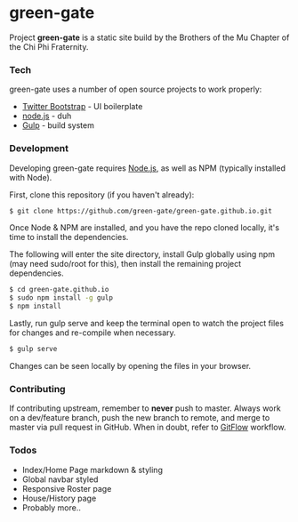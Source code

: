 # green-gate

Project **green-gate** is a static site build by the Brothers of the Mu Chapter of the Chi Phi Fraternity.

### Tech

green-gate uses a number of open source projects to work properly:

* [Twitter Bootstrap] - UI boilerplate
* [node.js] - duh
* [Gulp] -  build system

### Development

Developing green-gate requires [Node.js](https://nodejs.org/), as well as NPM (typically installed with Node).

First, clone this repository (if you haven't already):
```sh
$ git clone https://github.com/green-gate/green-gate.github.io.git
```

Once Node & NPM are installed, and you have the repo cloned locally, it's time to install the dependencies.

The following will enter the site directory, install Gulp globally using npm (may need sudo/root for this), then install the remaining project dependencies.

```sh
$ cd green-gate.github.io
$ sudo npm install -g gulp
$ npm install
```

Lastly, run gulp serve and keep the terminal open to watch the project files for changes and re-compile when necessary.

```sh
$ gulp serve
```

Changes can be seen locally by opening the files in your browser.

### Contributing
If contributing upstream, remember to **never** push to master. Always work on a dev/feature branch, push the new branch to remote, and merge to master via pull request in GitHub.
When in doubt, refer to [GitFlow](https://www.atlassian.com/git/tutorials/comparing-workflows) workflow.

### Todos

 - Index/Home Page markdown & styling
 - Global navbar styled
 - Responsive Roster page
 - House/History page
 - Probably more..


[//]: # (These are reference links used in the body)

   [node.js]: <http://nodejs.org>
   [Twitter Bootstrap]: <http://twitter.github.com/bootstrap/>
   [Gulp]: <http://gulpjs.com>
